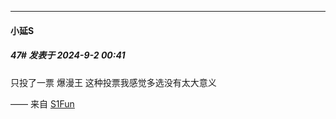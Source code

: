 ﻿
*****

####  小延S  
##### 47#       发表于 2024-9-2 00:41

只投了一票 爆漫王
这种投票我感觉多选没有太大意义

—— 来自 [S1Fun](https://s1fun.koalcat.com)

